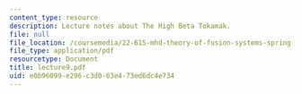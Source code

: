 ```yaml
---
content_type: resource
description: Lecture notes about The High Beta Tokamak.
file: null
file_location: /coursemedia/22-615-mhd-theory-of-fusion-systems-spring-2007/e0b96099e296c3d063e473ed6dc4e734_lecture9.pdf
file_type: application/pdf
resourcetype: Document
title: lecture9.pdf
uid: e0b96099-e296-c3d0-63e4-73ed6dc4e734
---
```

